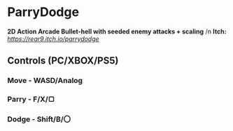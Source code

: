# ParryDodge

**2D Action Arcade Bullet-hell with seeded enemy attacks + scaling** /n
**Itch:** _https://rear9.itch.io/parrydodge_

## **Controls** (**PC/XBOX/PS5**)

### Move - WASD/Analog
### Parry - F/X/▢
### Dodge - Shift/B/〇
